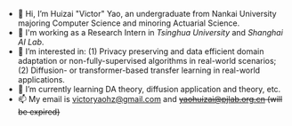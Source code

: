 - 👋 Hi, I’m Huizai "Victor" Yao, an undergraduate from Nankai University majoring Computer Science and minoring Actuarial Science.
- :school: I'm working as a Research Intern in *Tsinghua University* and *Shanghai AI Lab*.
- 👀 I’m interested in: (1) Privacy preserving and data efficient domain adaptation or non-fully-supervised algorithms in real-world scenarios; (2) Diffusion- or transformer-based transfer learning in real-world applications.
- 🌱 I’m currently learning DA theory, diffusion application and theory, etc.
- 📫 My email is victoryaohz@gmail.com and ~~yaohuizai@pjlab.org.cn (will be expired)~~
<!---
VictorYrotciV/VictorYrotciV is a ✨ special ✨ repository because its `README.md` (this file) appears on your GitHub profile.
You can click the Preview link to take a look at your changes.
--->
